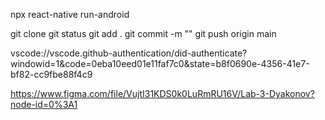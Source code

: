 npx react-native run-android

git clone
git status
git add .
git commit -m ""
git push origin main

vscode://vscode.github-authentication/did-authenticate?windowid=1&code=0eba10eed01e11faf7c0&state=b8f0690e-4356-41e7-bf82-cc9fbe88f4c9

https://www.figma.com/file/VujtI31KDS0k0LuRmRU16V/Lab-3-Dyakonov?node-id=0%3A1